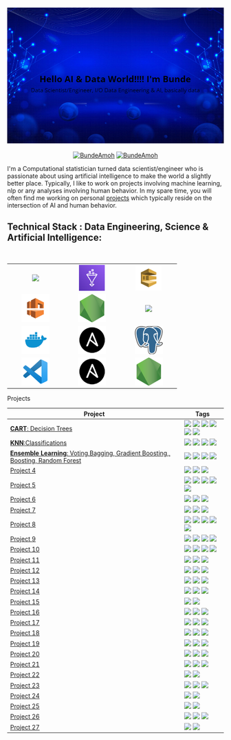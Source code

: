 
![image](https://github.com/BundeAmos/BundeAmos/blob/main/bundeamos.png)

<p align="center">
<a href="https://www.linkedin.com/in/amos-bunde/" target="blank"><img align="center" src="https://img.shields.io/badge/-LinkedIn-039BE5?style=for-the-badge&logo=Linkedin&logoColor=white&link=https://www.linkedin.com/in/amos-bunde/" alt="BundeAmoh"/></a>
<a href="https://twitter.com/BundeAmoh" target="blank"><img align="center" src="https://img.shields.io/badge/-Twitter-A7C0FF?style=for-the-badge&logo=Twitter&logoColor=white&link=https://twitter.com/BundeAmoh" alt="BundeAmoh"/></a>

</p>

I'm a Computational statistician turned data scientist/engineer who is passionate about using artificial
intelligence to make the world a slightly better place. Typically, I like to 
work on projects involving machine learning, nlp or 
any analyses involving human behavior. In my spare time, you will often
find me working on personal [projects]()  which typically reside on the intersection of AI and human behavior. 


## Technical Stack : Data Engineering, Science & Artificial Intelligence:

<br>
<table>
<tbody>
 <tr>
<td align="center" width="20%">
<img height=60px src="https://encrypted-tbn0.gstatic.com/images?q=tbn%3AANd9GcSEbbMBYx3DSbnzVxofkkvdV83FRA-lma9Y_Q&usqp=CAU"> 
</td>

<td align="center" width="20%"> 
<img height=60px src="https://github.com/BundeAmos/BundeAmos/blob/main/AWS-Glue.png"> 
</td>

<td align="center" width="20%">
<img height=60px src="https://github.com/BundeAmos/BundeAmos/blob/main/amazon-sqs.png"> 
</td>
</tr>

<tr>
<td align="center" width="20%">
<img height=65px src="https://github.com/BundeAmos/BundeAmos/blob/main/amazon-vpc.png"> 
</td>

<td align="center" width="20%">
<img height=65px src="https://github.com/BundeAmos/BundeAmos/blob/main/Node.png"> 
</td>

<td align="center" width="20%">
<img height=65px src="https://github.com/BundeAmos/BundeAmos/blob/main/Slack.png"> 
</td>
</tr>

<tr>
<td align="center" width="20%">
<img height=65px src="https://github.com/BundeAmos/BundeAmos/blob/main/Docker.png"> 
</td>

<td align="center" width="20%">
<img height=65px src="https://github.com/BundeAmos/BundeAmos/blob/main/Ansible.png"> 
</td>

<td align="center" width="20%">
<img height=65px src="https://github.com/BundeAmos/BundeAmos/blob/main/Python.png"> 
</td>
</tr>

<tr>
<td align="center" width="20%">
<img height=65px src="https://github.com/BundeAmos/BundeAmos/blob/main/Visual_Studio_Code_logo.png"> 
</td>

<td align="center" width="20%"> 
<img height=65px src="https://github.com/BundeAmos/BundeAmos/blob/main/Ansible.png"> 
</td>

<td align="center" width="20%"> 
<img height=65px src="https://github.com/BundeAmos/BundeAmos/blob/main/Node.png"> 
</td>
</tr>

</tbody>
</table>

<summary>Projects</summary>
  
| Project | Tags |
| --- | --- |
| [**CART**: Decision Trees]() | <img src="https://img.shields.io/badge/-PyPi-blue"> <img src="https://img.shields.io/badge/-Embeddings-red"> <img src="https://img.shields.io/badge/-cTFIDF-red"> <img src="https://img.shields.io/badge/-UMAP-81D4FA"> <img src="https://img.shields.io/badge/-HDBSCAN-81D4FA"> <img src="https://img.shields.io/badge/-Python-blue">|
| [**KNN**:Classifications]() | <img src="https://img.shields.io/badge/-PyPi-blue"> <img src="https://img.shields.io/badge/-Embeddings-red"> <img src="https://img.shields.io/badge/-MMR-81D4FA"> <img src="https://img.shields.io/badge/-Python-blue">|
| [**Ensemble Learning**: Voting,Bagging, Gradient Boosting,, Boosting, Random Forest]() | <img src="https://img.shields.io/badge/-PyPi-blue"> <img src="https://img.shields.io/badge/-Edit%20Distance-red"> <img src="https://img.shields.io/badge/-Word%20Embeddings-red"> <img src="https://img.shields.io/badge/-Python-blue">|
| [Project 4]() | <img src="https://img.shields.io/badge/-NLP-red"> <img src="https://img.shields.io/badge/-Text%20Mining-red"> <img src="https://img.shields.io/badge/-Python-blue"> |
| [Project 5]() | <img src="https://img.shields.io/badge/-PyPi-blue"> <img src="https://img.shields.io/badge/-Published-212121"> <img src="https://img.shields.io/badge/-Word%20Embeddings-red"> <img src="https://img.shields.io/badge/-kMeans-81D4FA"> <img src="https://img.shields.io/badge/-Python-blue">|
| [Project 6]() | <img src="https://img.shields.io/badge/-NLP-red"> <img src="https://img.shields.io/badge/-Feature%20Extraction-red"> <img src="https://img.shields.io/badge/-Python-blue"> |
| [Project 7]() | <img src="https://img.shields.io/badge/-Reinforcement%20Learning-green"> <img src="https://img.shields.io/badge/-Deep%20Learning-yellow"> <img src="https://img.shields.io/badge/-Python-blue"> |
| [Project 8]() | <img src="https://img.shields.io/badge/-BERT-red"> <img src="https://img.shields.io/badge/-NER-red"> <img src="https://img.shields.io/badge/-Sentiment-red"> <img src="https://img.shields.io/badge/-Scraper-red"> <img src="https://img.shields.io/badge/-Python-blue"> |
| [Project 9]() | <img src="https://img.shields.io/badge/-Visualization-purple"> <img src="https://img.shields.io/badge/-Streamlit-purple"> <img src="https://img.shields.io/badge/-Heroku-90A4AE"> <img src="https://img.shields.io/badge/-Python-blue"> |
| [Project 10]() | <img src="https://img.shields.io/badge/-Statistics-grey"> <img src="https://img.shields.io/badge/-Scraper-red"> <img src="https://img.shields.io/badge/-Python-blue"> <img src="https://img.shields.io/badge/-R-blue"> |
| [Project 11]() | <img src="https://img.shields.io/badge/-Deep%20Learning-yellow"> <img src="https://img.shields.io/badge/-Keras-yellow"> <img src="https://img.shields.io/badge/-Python-blue"> |
| [Project 12]() | <img src="https://img.shields.io/badge/-ILP-90A4AE"> <img src="https://img.shields.io/badge/-Simmulated%20Annealing-90A4AE"> <img src="https://img.shields.io/badge/-Python-blue"> |
| [Project 13]() | <img src="https://img.shields.io/badge/-SHAP-81D4FA"> <img src="https://img.shields.io/badge/-LIME-81D4FA"> <img src="https://img.shields.io/badge/-Python-blue"> |
| [Project 14]() | <img src="https://img.shields.io/badge/-Docker-90A4AE"> <img src="https://img.shields.io/badge/-FastAPI-90A4AE"> <img src="https://img.shields.io/badge/-Python-blue"> |
| [Project 15]() | <img src="https://img.shields.io/badge/-Reinforcement%20Learning-green"> <img src="https://img.shields.io/badge/-Python-blue"> |
| [Project 16]() | <img src="https://img.shields.io/badge/-Wilcoxon-grey"> <img src="https://img.shields.io/badge/-McNemar-grey"> <img src="https://img.shields.io/badge/-Python-blue"> |
| [Project 17]() | <img src="https://img.shields.io/badge/-DBSCAN-81D4FA"> <img src="https://img.shields.io/badge/-kMeans-81D4FA"> <img src="https://img.shields.io/badge/-Python-blue"> |
| [Project 18]() | <img src="https://img.shields.io/badge/-SMOTE-90A4AE"> <img src="https://img.shields.io/badge/-DFS-90A4AE"> <img src="https://img.shields.io/badge/-Python-blue"> |
| [Project 19]() | <img src="https://img.shields.io/badge/-LightGBM-81D4FA"> <img src="https://img.shields.io/badge/-Genetic%20Algorithms-90A4AE"> <img src="https://img.shields.io/badge/-Python-blue"> |
| [Project 20]() | <img src="https://img.shields.io/badge/-Hurdle-grey"> <img src="https://img.shields.io/badge/-ZINB%20Regression-grey"> <img src="https://img.shields.io/badge/-Python-blue"> |
| [Project 21]() | <img src="https://img.shields.io/badge/-XGBoost-81D4FA"> <img src="https://img.shields.io/badge/-Bayesian%20Optimization-90A4AE"> <img src="https://img.shields.io/badge/-Python-blue"> |
| [Project 22]() | <img src="https://img.shields.io/badge/-Visualization-purple"> <img src="https://img.shields.io/badge/-Python-blue"> |
| [Project 23]() | <img src="https://img.shields.io/badge/-Visualization-purple"> <img src="https://img.shields.io/badge/-Dash-purple">  <img src="https://img.shields.io/badge/-Python-blue"> |
| [Project 24]() | <img src="https://img.shields.io/badge/-Visualization-purple"> <img src="https://img.shields.io/badge/-Python-blue"> |
| [Project 25]() | <img src="https://img.shields.io/badge/-Visualization-purple"> <img src="https://img.shields.io/badge/-Python-blue"> |
| [Project 26]() | <img src="https://img.shields.io/badge/-XGBoost-81D4FA"> <img src="https://img.shields.io/badge/-Stacking-81D4FA"> <img src="https://img.shields.io/badge/-Python-blue"> |
| [Project 27]() | <img src="https://img.shields.io/badge/-XGBoost-81D4FA"> <img src="https://img.shields.io/badge/-Python-blue"> |



